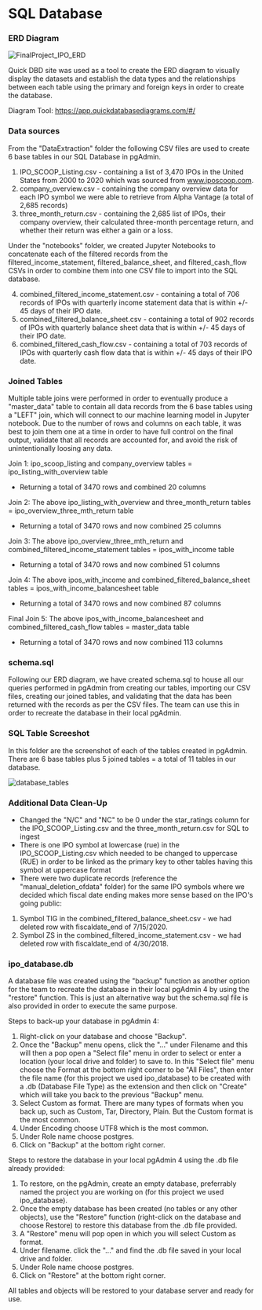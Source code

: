 # SQL Database

### ERD Diagram

![FinalProject_IPO_ERD](https://github.com/reinalim/FinalProject_IPO/blob/Sub-branch/SQL/SQL/FinalProject_IPO_ERD.png)


Quick DBD site was used as a tool to create the ERD diagram to visually display the datasets and establish the data types and the relationships between each table using the primary and foreign keys in order to create the database.

Diagram Tool: https://app.quickdatabasediagrams.com/#/

### Data sources 

From the "DataExtraction" folder the following CSV files are used to create 6 base tables in our SQL Database in pgAdmin.

1. IPO_SCOOP_Listing.csv - containing a list of 3,470 IPOs in the United States from 2000 to 2020 which was sourced from www.iposcoop.com.
2. company_overview.csv - containing the company overview data for each IPO symbol we were able to retrieve from Alpha Vantage (a total of 2,685 records)
3. three_month_return.csv - containing the 2,685 list of IPOs, their company overview, their calculated three-month percentage return, and whether their return was either a gain or a loss.

Under the "notebooks" folder, we created Jupyter Notebooks to concatenate each of the filtered records from the filtered_income_statement,  filtered_balance_sheet, and filtered_cash_flow CSVs in order to combine them into one CSV file to import into the SQL database.

4. combined_filtered_income_statement.csv - containing a total of 706 records of IPOs with quarterly income statement data that is within +/- 45 days of their IPO date.
5. combined_filtered_balance_sheet.csv - containing a total of 902 records of IPOs with quarterly balance sheet data that is within +/- 45 days of their IPO date.
6. combined_filtered_cash_flow.csv - containing a total of 703 records of IPOs with quarterly cash flow data that is within +/- 45 days of their IPO date.

### Joined Tables

Multiple table joins were performed in order to eventually produce a "master_data" table to contain all data records from the 6 base tables using a "LEFT" join, which will connect to our machine learning model in Jupyter notebook. Due to the number of rows and columns on each table, it was best to join them one at a time in order to have full control on the final output, validate that all records are accounted for, and avoid the risk of unintentionally loosing any data.

Join 1: ipo_scoop_listing and company_overview tables = ipo_listing_with_overview table
- Returning a total of 3470 rows and combined 20 columns

Join 2: The above ipo_listing_with_overview and three_month_return tables = ipo_overview_three_mth_return table
- Returning a total of 3470 rows and now combined 25 columns

Join 3: The above ipo_overview_three_mth_return and combined_filtered_income_statement tables = ipos_with_income table
- Returning a total of 3470 rows and now combined 51 columns

Join 4: The above ipos_with_income and combined_filtered_balance_sheet tables = ipos_with_income_balancesheet table
- Returning a total of 3470 rows and now combined 87 columns

Final Join 5: The above ipos_with_income_balancesheet and combined_filtered_cash_flow tables = master_data table
- Returning a total of 3470 rows and now combined 113 columns

### schema.sql

Following our ERD diagram, we have created schema.sql to house all our queries performed in pgAdmin from creating our tables, importing our CSV files, creating our joined tables, and validating that the data has been returned with the records as per the CSV files. The team can use this in order to recreate the database in their local pgAdmin.

### SQL Table Screeshot

In this folder are the screenshot of each of the tables created in pgAdmin. 
There are 6 base tables plus 5 joined tables = a total of 11 tables in our database.

![database_tables](https://github.com/reinalim/FinalProject_IPO/blob/Sub-branch/SQL/SQL/SQL_Table_Screenshot/database_tables.png)


### Additional Data Clean-Up

- Changed the "N/C" and "NC" to be 0 under the star_ratings column for the IPO_SCOOP_Listing.csv and the three_month_return.csv for SQL to ingest
- There is one IPO symbol at lowercase (rue) in the IPO_SCOOP_Listing.csv which needed to be changed to uppercase (RUE) in order to be linked as the primary key to other tables having this symbol at uppercase format
- There were two duplicate records (reference the "manual_deletion_ofdata" folder) for the same IPO symbols where we decided which fiscal date ending makes more sense based on the IPO's going public:
1. Symbol TIG in the combined_filtered_balance_sheet.csv - we had deleted row with fiscaldate_end of 7/15/2020.
2. Symbol ZS in the combined_filtered_income_statement.csv - we had deleted row with fiscaldate_end of 4/30/2018.

### ipo_database.db

A database file was created using the "backup" function as another option for the team to recreate the database in their local pgAdmin 4 by using the "restore" function. This is just an alternative way but the schema.sql file is also provided in order to execute the same purpose.

Steps to back-up your database in pgAdmin 4:
1. Right-click on your database and choose "Backup".
2. Once the "Backup" menu opens, click the "..." under Filename and this will then a pop open a "Select file" menu in order to select or enter a location (your local drive and folder) to save to. In this "Select file" menu choose the Format at the bottom right corner to be "All Files", then enter the file name (for this project we used ipo_database) to be created with a .db (Database File Type) as the extension and then click on "Create" which will take you back to the previous "Backup" menu.
3. Select Custom as format. There are many types of formats when you back up, such as Custom, Tar, Directory, Plain. But the Custom format is the most common.
4. Under Encoding choose UTF8 which is the most common.
5. Under Role name choose postgres.
6. Click on "Backup" at the bottom right corner.

Steps to restore the database in your local pgAdmin 4 using the .db file already provided:
1. To restore, on the pgAdmin, create an empty database, preferrably named the project you are working on (for this project we used ipo_database).
2. Once the empty database has been created (no tables or any other objects), use the "Restore" function (right-click on the database and choose Restore) to restore this database from the .db file provided.
3. A "Restore" menu will pop open in which you will select Custom as format.
4. Under filename. click the "..." and find the .db file saved in your local drive and folder.
5. Under Role name choose postgres.
6. Click on "Restore" at the bottom right corner.

All tables and objects will be restored to your database server and ready for use.

